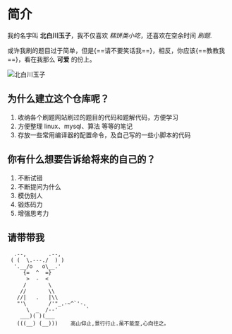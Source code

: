 # 简介

我的名字叫 **北白川玉子**，我不仅喜欢 *糕饼类小吃*，还喜欢在空余时间 *刷题*.

或许我刷的题目过于简单，但是{==请不要笑话我==}，相反，你应该{==教教我==}，看在我那么 **可爱** 的份上。

<img src="./img/北白川玉子.jpg" alt="北白川玉子" style="display:block;margin:0 auto;">



## 为什么建立这个仓库呢？

1. 收纳各个刷题网站刷过的题目的代码和题解代码，方便学习
2. 方便整理 linux、mysql、算法 等等的笔记
3. 存放一些常用编译器的配置命令，及自己写的一些小脚本的代码

## 你有什么想要告诉给将来的自己的？

1. 不断试错
2. 不断提问为什么
3. 模仿别人
4. 锻炼码力
5. 增强思考力

## 请带带我

```
  .--,       .--,
 ( (  \.---./  ) )
  '.__/o   o\__.'
     {=  ^  =}
      >  -  <
     /       \
    //       \\
   //|   .   |\\
   "'\       /'"_.-~^`'-.
      \  _  /--'         `
    ___)( )(___
   (((__) (__)))    高山仰止,景行行止.虽不能至,心向往之。
```
